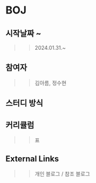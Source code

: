 # BOJ

## 시작날짜 ~
>> 2024.01.31.~

## 참여자
>> 김아름, 정수현

## 스터디 방식

## 커리큘럼
>> 표
## External Links
>> 개인 블로그 / 참조 블로그
